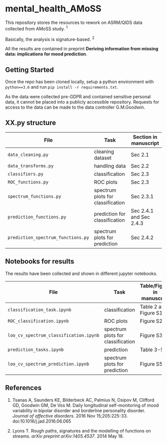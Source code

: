 # mental_health_AMoSS
This repository stores the resources to rework on ASRM/QIDS data collected from AMoSS study. <sup>1<sup>

Basically, the analysis is signature-based. <sup>2<sup> 
  
All the results are contained in preprint **Deriving information from missing data: implications for mood prediction**.
  
Getting Started
---------------

Once the repo has been cloned locally, setup a python environment with ``python==3.6`` and run ``pip install -r requirements.txt``.

As the data were collected pre-GDPR and contained sensitive personal data, it cannot be placed into a publicly accessible repository. Requests for access to the data can be made to the data controller G.M.Goodwin. 

XX.py structure
---------------
| File    | Task| Section in manuscript|
|----------|------------|--------|
|``data_cleaning.py``| cleaning dataset|Sec 2.1|
|``data_transforms.py``| handling data|Sec 2.2|
|``classifiers.py``| classification |Sec 2.3|
|``ROC_functions.py``| ROC plots |Sec 2.3|
|``spectrum_functions.py``| spectrum plots for classification|Sec 2.3.1|
|``prediction_functions.py``| prediction for classification |Sec 2.4.1 and Sec 2.4.3|
|``prediction_spectrum_functions.py``| spectrum plots for prediction |Sec 2.4.2|

Notebooks for results
---------------
The results have been collected and shown in different jupyter notebooks.

| File    | Task| Table/Figure in manuscript|
|----------|------------|--------|
|``classification_task.ipynb``| classification|Table 2 and Figure S1|
|``ROC_classification.ipynb``| ROC plots |Figure S2|
|``loo_cv_spectrum_classification.ipynb``| spectrum plots for classification|Figure S3|
|``prediction_tasks.ipynb``| prediction |Table 3-5|
|``loo_cv_spectrum_prediction.ipynb``| spectrum plots for prediction|Figure S5|

References
---------------
  1. Tsanas A, Saunders KE, Bilderbeck AC, Palmius N, Osipov M, Clifford GD, Goodwin GΜ, De Vos M. Daily longitudinal self-monitoring of mood variability in bipolar disorder and borderline personality disorder. *Journal of affective disorders*. 2016 Nov 15;205:225-33. doi:10.1016/j.jad.2016.06.065
 
  2. Lyons T. Rough paths, signatures and the modelling of functions on streams. *arXiv preprint arXiv:1405.4537*. 2014 May 18.
